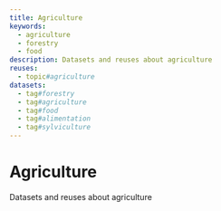 ```yaml
---
title: Agriculture
keywords:
  - agriculture
  - forestry
  - food
description: Datasets and reuses about agriculture
reuses:
  - topic#agriculture
datasets:
  - tag#forestry
  - tag#agriculture
  - tag#food
  - tag#alimentation
  - tag#sylviculture
---
```

# Agriculture

Datasets and reuses about agriculture
